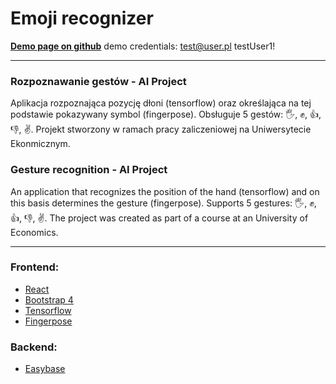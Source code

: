 # **Emoji recognizer**

**[Demo page on github](https://juriakajurek.github.io/aiproject/)**
demo credentials:
test@user.pl
testUser1!

---

### **Rozpoznawanie gestów - AI Project**

Aplikacja rozpoznająca pozycję dłoni (tensorflow) oraz określająca na tej podstawie pokazywany symbol (fingerpose). Obsługuje 5 gestów: 🖐️, ✊, 👍, 👎, ✌️.
Projekt stworzony w ramach pracy zaliczeniowej na Uniwersytecie Ekonmicznym. 

### **Gesture recognition - AI Project**

An application that recognizes the position of the hand (tensorflow) and on this basis determines the gesture (fingerpose). Supports 5 gestures: 🖐️, ✊, 👍, 👎, ✌️.
The project was created as part of a course at an University of Economics.

---

### Frontend:

- [React](https://reactjs.org/)
- [Bootstrap 4](https://getbootstrap.com/)
- [Tensorflow](https://www.tensorflow.org/)
- [Fingerpose](https://github.com/andypotato/fingerpose)

### Backend:

- [Easybase](https://easybase.io/)
